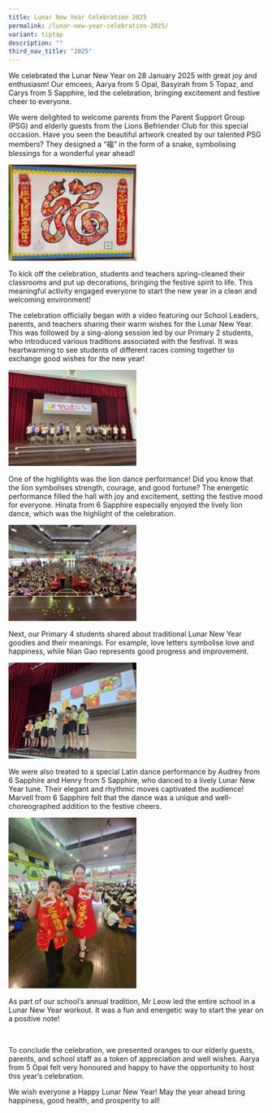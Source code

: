 ```yaml
---
title: Lunar New Year Celebration 2025
permalink: /lunar-new-year-celebration-2025/
variant: tiptap
description: ""
third_nav_title: "2025"
---
```

<p>We celebrated the Lunar New Year on 28 January 2025 with great joy and
enthusiasm! Our emcees, Aarya from 5 Opal, Basyirah from 5 Topaz, and Carys
from 5 Sapphire, led the celebration, bringing excitement and festive cheer
to everyone.</p>
<p>We were delighted to welcome parents from the Parent Support Group (PSG)
and elderly guests from the Lions Befriender Club for this special occasion.
Have you seen the beautiful artwork created by our talented PSG members?
They designed a “福” in the form of a snake, symbolising blessings for a
wonderful year ahead!</p>
<p></p>
<div class="isomer-image-wrapper">
<img style="width: 50%;" height="auto" width="100%" alt="" src="/images/2025 Photo Album/CNY/CNY_6.jpg">
</div>
<p>To kick off the celebration, students and teachers spring-cleaned their
classrooms and put up decorations, bringing the festive spirit to life.
This meaningful activity engaged everyone to start the new year in a clean
and welcoming environment!</p>
<p>The celebration officially began with a video featuring our School Leaders,
parents, and teachers sharing their warm wishes for the Lunar New Year.
This was followed by a sing-along session led by our Primary 2 students,
who introduced various traditions associated with the festival. It was
heartwarming to see students of different races coming together to exchange
good wishes for the new year!</p>
<p></p>
<div class="isomer-image-wrapper">
<img style="width: 50%;" height="auto" width="100%" alt="" src="/images/2025 Photo Album/CNY/CNY_1.jpg">
</div>
<p>One of the highlights was the lion dance performance! Did you know that
the lion symbolises strength, courage, and good fortune? The energetic
performance filled the hall with joy and excitement, setting the festive
mood for everyone. Hinata from 6 Sapphire especially enjoyed the lively
lion dance, which was the highlight of the celebration.</p>
<p></p>
<div class="isomer-image-wrapper">
<img style="width: 50%;" height="auto" width="100%" alt="" src="/images/2025 Photo Album/CNY/CNY_2.jpg">
</div>
<p>Next, our Primary 4 students shared about traditional Lunar New Year goodies
and their meanings. For example, love letters symbolise love and happiness,
while Nian Gao represents good progress and improvement.</p>
<p></p>
<div class="isomer-image-wrapper">
<img style="width: 50%;" height="auto" width="100%" alt="" src="/images/2025 Photo Album/CNY/CNY_4.jpg">
</div>
<p>We were also treated to a special Latin dance performance by Audrey from
6 Sapphire and Henry from 5 Sapphire, who danced to a lively Lunar New
Year tune. Their elegant and rhythmic moves captivated the audience! Marvell
from 6 Sapphire felt that the dance was a unique and well-choreographed
addition to the festive cheers.</p>
<p></p>
<div class="isomer-image-wrapper">
<img style="width: 50%;" height="auto" width="100%" alt="" src="/images/2025 Photo Album/CNY/CNY_5.jpg">
</div>
<p>As part of our school’s annual tradition, Mr Leow led the entire school
in a Lunar New Year workout. It was a fun and energetic way to start the
year on a positive note!</p>
<div class="isomer-image-wrapper">
<img style="width: 50%;" height="auto" width="100%" alt="" src="/images/2025 Photo Album/CNY/CNY_3.jpg">
</div>
<p>To conclude the celebration, we presented oranges to our elderly guests,
parents, and school staff as a token of appreciation and well wishes. Aarya
from 5 Opal felt very honoured and happy to have the opportunity to host
this year’s celebration.</p>
<p>We wish everyone a Happy Lunar New Year! May the year ahead bring happiness,
good health, and prosperity to all!</p>
<p></p>